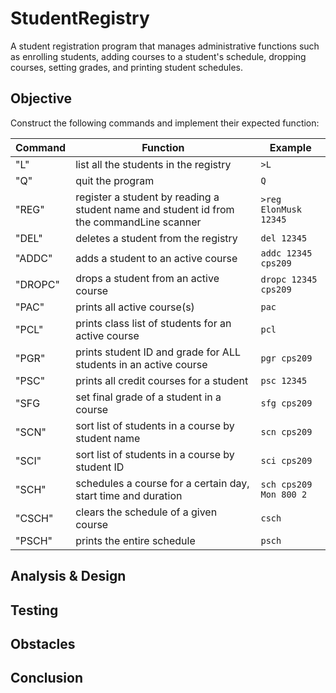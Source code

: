 # StudentRegistry
A student registration program that manages administrative functions such as enrolling students, adding courses to a student's schedule, dropping courses, setting grades, and printing student schedules.

## Objective
Construct the following commands and implement their expected function:

Command | Function | Example 
--- | --- | --- 
"L" | list all the students in the registry | `>L` 
"Q" | quit the program | `Q` | 
"REG" | register a student by reading a student name and student id from the commandLine scanner | `>reg ElonMusk 12345` |
"DEL" | deletes a student from the registry | `del 12345` | 
"ADDC" | adds a student to an active course | `addc 12345 cps209` | 
"DROPC" | drops a student from an active course | `dropc 12345 cps209` |
"PAC" | prints all active course(s) | `pac` | 
"PCL" | prints class list of students for an active course | `pcl` |
"PGR" | prints student ID and grade for ALL students in an active course | `pgr cps209`
"PSC" | prints all credit courses for a student | `psc 12345`
"SFG | set final grade of a student in a course | `sfg cps209` |
"SCN" | sort list of students in a course by student name | `scn cps209` |
"SCI" | sort list of students in a course by student ID | `sci cps209` |
"SCH" | schedules a course for a certain day, start time and duration | `sch cps209 Mon 800 2`
"CSCH" | clears the schedule of a given course | `csch ` |
"PSCH" | prints the entire schedule |`psch`|


## Analysis & Design

## Testing

## Obstacles

## Conclusion
